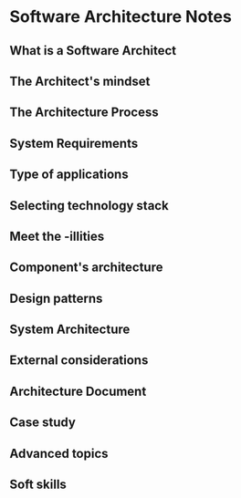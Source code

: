 # **Software Architecture Notes**
## **What is a Software Architect**
## **The Architect's mindset**
## **The Architecture Process**
## **System Requirements**
## **Type of applications**
## **Selecting technology stack**
## **Meet the -illities**
## **Component's architecture**
## **Design patterns**
## **System Architecture**
## **External considerations**
## **Architecture Document**
## **Case study**
## **Advanced topics**
## **Soft skills**
